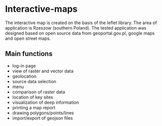 # Interactive-maps
The interactive map is created on the basis of the leflet library. The area of application is Rzeszow (southern Poland). The tested application was designed based on open source data from geoportal.gov.pl, google maps and open street maps. 

## Main functions
- log-in page
- view of raster and vector data
- geolocation
- source data selection
- menu
- comparison of raster data
- location of key sites
- visualization of deep information
- printing a map report
- drawing polygons/points/lines
- import/export of geojson files
